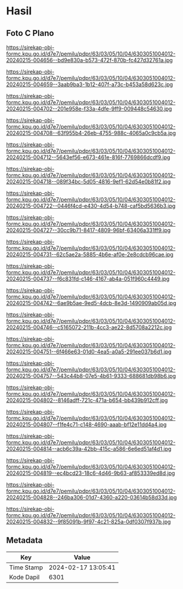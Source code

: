 # Hasil

## Foto C Plano

https://sirekap-obj-formc.kpu.go.id/d7e7/pemilu/pdpr/63/03/05/10/04/6303051004012-20240215-004656--bd9e830a-b573-472f-870b-fc427d32761a.jpg

https://sirekap-obj-formc.kpu.go.id/d7e7/pemilu/pdpr/63/03/05/10/04/6303051004012-20240215-004659--3aab9ba3-1b12-407f-a73c-b453a58d623c.jpg

https://sirekap-obj-formc.kpu.go.id/d7e7/pemilu/pdpr/63/03/05/10/04/6303051004012-20240215-004702--201e958e-f33a-4dfe-9ff9-009448c54630.jpg

https://sirekap-obj-formc.kpu.go.id/d7e7/pemilu/pdpr/63/03/05/10/04/6303051004012-20240215-004708--63f955b4-26eb-4755-988c-4065a0c9cb5a.jpg

https://sirekap-obj-formc.kpu.go.id/d7e7/pemilu/pdpr/63/03/05/10/04/6303051004012-20240215-004712--5643ef56-e673-461e-816f-7769866dcdf9.jpg

https://sirekap-obj-formc.kpu.go.id/d7e7/pemilu/pdpr/63/03/05/10/04/6303051004012-20240215-004718--089f34bc-5d05-4816-9ef1-62d54e0b81f2.jpg

https://sirekap-obj-formc.kpu.go.id/d7e7/pemilu/pdpr/63/03/05/10/04/6303051004012-20240215-004722--0446f4cd-e430-4d54-b748-caf5bd5636b3.jpg

https://sirekap-obj-formc.kpu.go.id/d7e7/pemilu/pdpr/63/03/05/10/04/6303051004012-20240215-004727--30cc9b71-8417-4809-96bf-63406a331ff9.jpg

https://sirekap-obj-formc.kpu.go.id/d7e7/pemilu/pdpr/63/03/05/10/04/6303051004012-20240215-004731--62c5ae2a-5885-4b6e-af0e-2e8cdcb96cae.jpg

https://sirekap-obj-formc.kpu.go.id/d7e7/pemilu/pdpr/63/03/05/10/04/6303051004012-20240215-004737--f6c831fd-c146-4167-ab4a-051f960c4449.jpg

https://sirekap-obj-formc.kpu.go.id/d7e7/pemilu/pdpr/63/03/05/10/04/6303051004012-20240215-004742--6ae9b5ae-9ed5-4dcb-8e3d-1490909ab05d.jpg

https://sirekap-obj-formc.kpu.go.id/d7e7/pemilu/pdpr/63/03/05/10/04/6303051004012-20240215-004746--c5165072-211b-4cc3-ae22-8d5708a2212c.jpg

https://sirekap-obj-formc.kpu.go.id/d7e7/pemilu/pdpr/63/03/05/10/04/6303051004012-20240215-004751--6f466e63-01d0-4ea5-a0a5-291ee037b6d1.jpg

https://sirekap-obj-formc.kpu.go.id/d7e7/pemilu/pdpr/63/03/05/10/04/6303051004012-20240215-004757--543c44b8-07e5-4b61-9333-688681db98b6.jpg

https://sirekap-obj-formc.kpu.go.id/d7e7/pemilu/pdpr/63/03/05/10/04/6303051004012-20240215-004802--8146adff-721c-471a-b654-bb439b912cff.jpg

https://sirekap-obj-formc.kpu.go.id/d7e7/pemilu/pdpr/63/03/05/10/04/6303051004012-20240215-004807--f1fe4c71-c148-4690-aaab-bf12e11dd4a4.jpg

https://sirekap-obj-formc.kpu.go.id/d7e7/pemilu/pdpr/63/03/05/10/04/6303051004012-20240215-004814--acb6c39a-42bb-415c-a586-6e6ed51af4d1.jpg

https://sirekap-obj-formc.kpu.go.id/d7e7/pemilu/pdpr/63/03/05/10/04/6303051004012-20240215-004819--ec4bcd23-18c6-4d46-9b63-af853339ed8d.jpg

https://sirekap-obj-formc.kpu.go.id/d7e7/pemilu/pdpr/63/03/05/10/04/6303051004012-20240215-004828--246ba306-01d7-4360-a220-03614b58d33d.jpg

https://sirekap-obj-formc.kpu.go.id/d7e7/pemilu/pdpr/63/03/05/10/04/6303051004012-20240215-004832--9f85091b-9f97-4c21-825a-0df0307f937b.jpg


## Metadata

| Key        | Value               |
| ---------- | ------------------- |
| Time Stamp | 2024-02-17 13:05:41 |
| Kode Dapil | 6301                |



